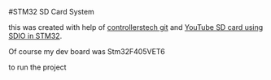 #STM32 SD Card System 

this was created with help of [controllerstech git](https://github.com/controllerstech/stm32-uart-ring-buffe) 
and [YouTube SD card using SDIO in STM32](https://www.youtube.com/watch?v=dgCfM0CZpBA&t=288s).


Of course my dev board was 
Stm32F405VET6


to run the project 



